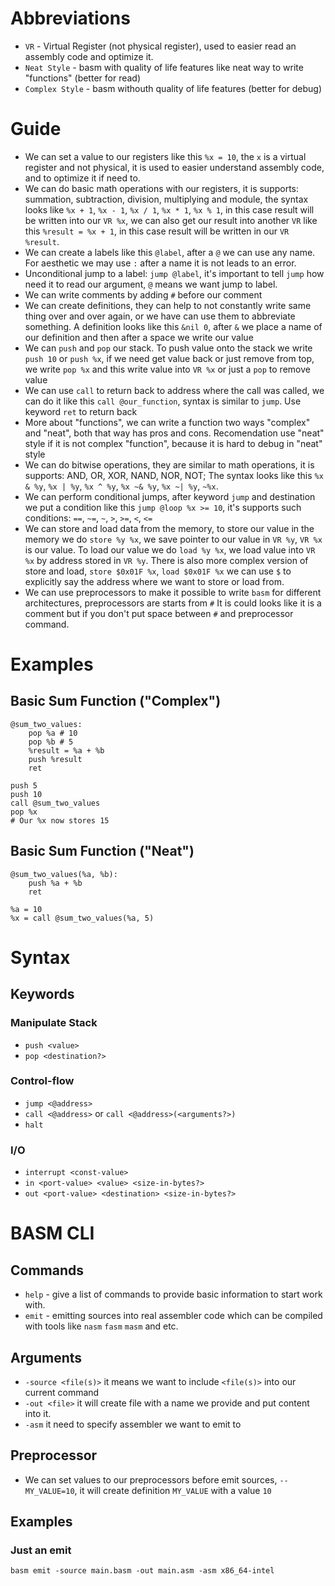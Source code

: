 # Abbreviations
- `VR` - Virtual Register (not physical register), used to easier read an assembly code and optimize it.
- `Neat Style` - basm with quality of life features like neat way to write "functions" (better for read)
- `Complex Style` - basm withouth quality of life features (better for debug)
# Guide
- We can set a value to our registers like this `%x = 10`, the `x` is a virtual register and not physical, it is used to easier understand assembly code, and to optimize it if need to.
- We can do basic math operations with our registers, it is supports: summation, subtraction, division, multiplying and module, the syntax looks like `%x + 1`, `%x - 1`, `%x / 1`, `%x * 1`, `%x % 1`, in this case result will be written into our `VR %x`, we can also get our result into another `VR` like this `%result = %x + 1`, in this case result will be written in our `VR %result`.
- We can create a labels like this `@label`, after a `@` we can use any name. For aesthetic we may use `:` after a name it is not leads to an error.
- Unconditional jump to a label: `jump @label`, it's important to tell `jump` how need it to read our argument, `@` means we want jump to label.
- We can write comments by adding `#` before our comment
- We can create definitions, they can help to not constantly write same thing over and over again, or we have can use them to abbreviate something. A definition looks like this `&nil 0`, after `&` we place a name of our definition and then after a space we write our value
- We can `push` and `pop` our stack. To push value onto the stack we write `push 10` or `push %x`, if we need get value back or just remove from top, we write `pop %x` and this write value into `VR %x` or just a `pop` to remove value
- We can use `call` to return back to address where the call was called, we can do it like this `call @our_function`, syntax is similar to `jump`. Use keyword `ret` to return back
- More about "functions", we can write a function two ways "complex" and "neat", both that way has pros and cons. Recomendation use "neat" style if it is not complex "function", because it is hard to debug in "neat" style
- We can do bitwise operations, they are similar to math operations, it is supports: AND, OR, XOR, NAND, NOR, NOT; The syntax looks like this `%x & %y`, `%x | %y`, `%x ^ %y`, `%x ~& %y`, `%x ~| %y`, `~%x`.
- We can perform conditional jumps, after keyword `jump` and destination we put a condition like this `jump @loop %x >= 10`, it's supports such conditions: `==`, `~=`, `~`, `>`, `>=`, `<`, `<=`
- We can store and load data from the memory, to store our value in the memory we do `store %y %x`, we save pointer to our value in `VR %y`, `VR %x` is our value. To load our value we do `load %y %x`, we load value into `VR %x` by address stored in `VR %y`. There is also more complex version of store and load, `store $0x01F %x`, `load $0x01F %x` we can use `$` to explicitly say the address where we want to store or load from.
- We can use preprocessors to make it possible to write `basm` for different architectures, preprocessors are starts from `#` It is could looks like it is a comment but if you don't put space between `#` and preprocessor command.
# Examples
## Basic Sum Function ("Complex")
```basm
@sum_two_values:
    pop %a # 10
    pop %b # 5
    %result = %a + %b
    push %result
    ret

push 5
push 10
call @sum_two_values
pop %x
# Our %x now stores 15
```
## Basic Sum Function ("Neat")
```basm
@sum_two_values(%a, %b):
    push %a + %b
    ret

%a = 10
%x = call @sum_two_values(%a, 5)
```

# Syntax
## Keywords
### Manipulate Stack
- `push <value>`
- `pop <destination?>`
### Control-flow
- `jump <@address>`
- `call <@address>` or `call <@address>(<arguments?>)`
- `halt`
### I/O
- `interrupt <const-value>`
- `in <port-value> <value> <size-in-bytes?>`
- `out <port-value> <destination> <size-in-bytes?>`

# BASM CLI
## Commands
- `help` - give a list of commands to provide basic information to start work with.
- `emit` - emitting sources into real assembler code which can be compiled with tools like `nasm` `fasm` `masm` and etc.
## Arguments
- `-source <file(s)>` it means we want to include `<file(s)>` into our current command
- `-out <file>` it will create file with a name we provide and put content into it.
- `-asm` it need to specify assembler we want to emit to
## Preprocessor
- We can set values to our preprocessors before emit sources, `--MY_VALUE=10`, it will create definition `MY_VALUE` with a value `10`
## Examples
### Just an emit
`basm emit -source main.basm -out main.asm -asm x86_64-intel`
